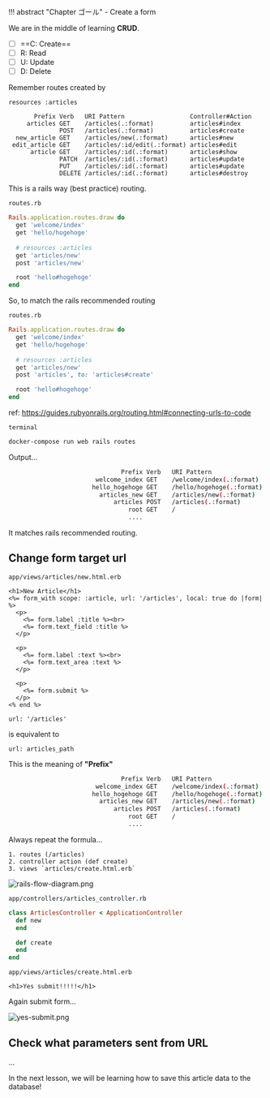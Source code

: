!!! abstract "Chapter ゴール"
    - Create a form

We are in the middle of learning **CRUD**.

* [ ] ==C: Create==
* [ ] R: Read
* [ ] U: Update
* [ ] D: Delete

Remember routes created by
```
resources :articles
```

```hl_lines="3"
       Prefix Verb   URI Pattern                  Controller#Action
     articles GET    /articles(.:format)          articles#index
              POST   /articles(.:format)          articles#create
  new_article GET    /articles/new(.:format)      articles#new
 edit_article GET    /articles/:id/edit(.:format) articles#edit
      article GET    /articles/:id(.:format)      articles#show
              PATCH  /articles/:id(.:format)      articles#update
              PUT    /articles/:id(.:format)      articles#update
              DELETE /articles/:id(.:format)      articles#destroy
```

This is a rails way (best practice) routing.

`routes.rb`
```ruby
Rails.application.routes.draw do
  get 'welcome/index'
  get 'hello/hogehoge'
  
  # resources :articles
  get 'articles/new'
  post 'articles/new'

  root 'hello#hogehoge'
end
```

So, to match the rails recommended routing

`routes.rb`
```ruby
Rails.application.routes.draw do
  get 'welcome/index'
  get 'hello/hogehoge'
  
  # resources :articles
  get 'articles/new'
  post 'articles', to: 'articles#create'

  root 'hello#hogehoge'
end
```
ref: https://guides.rubyonrails.org/routing.html#connecting-urls-to-code

`terminal`
```bash
docker-compose run web rails routes
```

Output...

```bash
                               Prefix Verb   URI Pattern                                                                              Controller#Action
                        welcome_index GET    /welcome/index(.:format)                                                                 welcome#index
                       hello_hogehoge GET    /hello/hogehoge(.:format)                                                                hello#hogehoge
                         articles_new GET    /articles/new(.:format)                                                                  articles#new
                             articles POST   /articles(.:format)                                                                      articles#create
                                 root GET    /                                                                                        hello#hogehoge
                                 ....
```

It matches rails recommended routing.

## Change form target url

`app/views/articles/new.html.erb`
```erb hl_lines="2"
<h1>New Article</h1>
<%= form_with scope: :article, url: '/articles', local: true do |form| %>
  <p>
    <%= form.label :title %><br>
    <%= form.text_field :title %>
  </p>

  <p>
    <%= form.label :text %><br>
    <%= form.text_area :text %>
  </p>

  <p>
    <%= form.submit %>
  </p>
<% end %>
```

```
url: '/articles'
```

is equivalent to 

```
url: articles_path
```

This is the meaning of **"Prefix"**

```bash hl_lines="5"
                               Prefix Verb   URI Pattern                                                                              Controller#Action
                        welcome_index GET    /welcome/index(.:format)                                                                 welcome#index
                       hello_hogehoge GET    /hello/hogehoge(.:format)                                                                hello#hogehoge
                         articles_new GET    /articles/new(.:format)                                                                  articles#new
                             articles POST   /articles(.:format)                                                                      articles#create
                                 root GET    /                                                                                        hello#hogehoge
                                 ....
```

Always repeat the formula...

```
1. routes (/articles)
2. controller action (def create)
3. views `articles/create.html.erb`
```

![rails-flow-diagram.png](https://coderhackers-1304676641.cos.ap-tokyo.myqcloud.com/the-complete-webdev-with-rails-2020/rails-guide-basics/rails-flow-diagram.png)

`app/controllers/articles_controller.rb`
```ruby
class ArticlesController < ApplicationController
  def new
  end

  def create
  end
end
```


`app/views/articles/create.html.erb`
```erb
<h1>Yes submit!!!!!</h1>
```

Again submit form...

![yes-submit.png](https://coderhackers-1304676641.cos.ap-tokyo.myqcloud.com/the-complete-webdev-with-rails-2020/rails-guide-basics/yes-submit.png)

## Check what parameters sent from URL
...

In the next lesson, we will be learning how to save this article data to the database! 